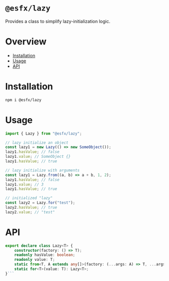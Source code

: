  
# `@esfx/lazy`

Provides a class to simplify lazy-initialization logic.

# Overview

* [Installation](#installation)
* [Usage](#usage)
* [API](#api)

# Installation

```sh
npm i @esfx/lazy
```

# Usage

```ts
import { Lazy } from "@esfx/lazy";

// lazy initialize an object
const lazy1 = new Lazy(() => new SomeObject());
lazy1.hasValue; // false
lazy1.value; // SomeObject {}
lazy1.hasValue; // true

// lazy initialize with arguments
const lazy1 = Lazy.from((a, b) => a + b, 1, 2);
lazy1.hasValue; // false
lazy1.value; // 3
lazy1.hasValue; // true

// initialized "lazy"
const lazy2 = Lazy.for("test");
lazy2.hasValue; // true
lazy2.value; // "test"
```

# API

```ts
export declare class Lazy<T> {
    constructor(factory: () => T);
    readonly hasValue: boolean;
    readonly value: T;
    static from<T, A extends any[]>(factory: (...args: A) => T, ...args: A): Lazy<T>;
    static for<T>(value: T): Lazy<T>;
}```

